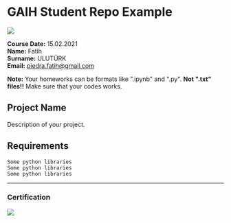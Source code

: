 # GAIH Student Repo Example
![](img/logo.png)

**Course Date:** 15.02.2021  
**Name:** Fatih  
**Surname:** ULUTÜRK  
**Email:** piedra.fatih@gmail.com  

**Note:** Your homeworks can be formats like ".ipynb" and ".py". **Not ".txt" files!!** Make sure that your codes works.  

## Project Name
Description of your project.

## Requirements
```
Some python libraries
Some python libraries
Some python libraries
```
---

### Certification
![](img/certificate_ex.png)

